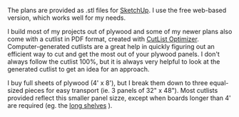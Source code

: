 The plans are provided as .stl files for [SketchUp](https://www.sketchup.com/).
I use the free web-based version, which works well for my needs.

I build most of my projects out of plywood and some of my newer plans also come
with a cutlist in PDF format, created with [CutList
Optimizer](https://www.cutlistoptimizer.com). Computer-generated cutlists are a
great help in quickly figuring out an efficient way to cut and get the most
out of your plywood panels. I don't always follow the cutlist 100%, but it is
always very helpful to look at the generated cutlist to get an idea for an
approach.

I buy full sheets of plywood (4' x 8'), but I break them down to three
equal-sized pieces for easy transport (ie. 3 panels of 32" x 48"). Most
cutlists provided reflect this smaller panel sizze, except when boards longer
than 4' are required (eg. the [long shelves](longshelves/) ).

